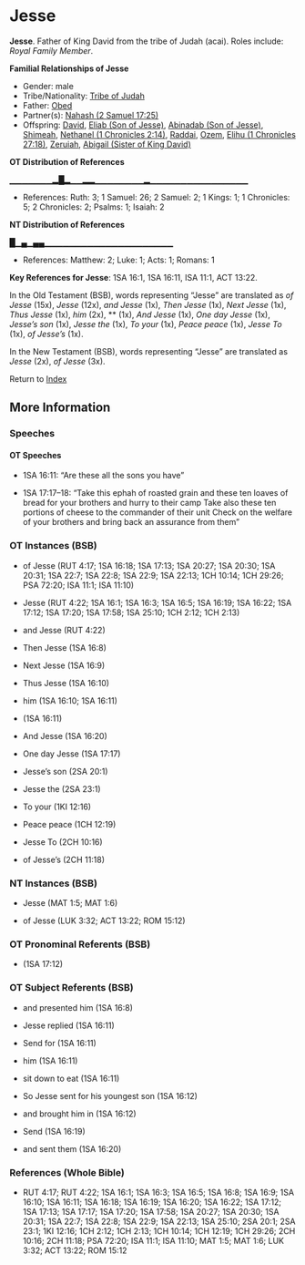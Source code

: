 # Jesse
**Jesse**. 
Father of King David from the tribe of Judah (acai). 
Roles include: 
_Royal Family Member_. 




**Familial Relationships of Jesse**


* Gender: male
* Tribe/Nationality: [Tribe of Judah](../../../groups/md/acai/Judah.md)
* Father: [Obed](Obed.md)
* Partner(s): [Nahash (2 Samuel 17:25)](Nahash.3.md)
* Offspring: [David](David.md), [Eliab (Son of Jesse)](Eliab.3.md), [Abinadab (Son of Jesse)](Abinadab.3.md), [Shimeah](Shimeah.2.md), [Nethanel (1 Chronicles 2:14)](Nethanel.2.md), [Raddai](Raddai.md), [Ozem](Ozem.md), [Elihu (1 Chronicles 27:18)](Elihu.4.md), [Zeruiah](Zeruiah.md), [Abigail (Sister of King David)](Abigail.2.md)


**OT Distribution of References**

▁▁▁▁▁▁▁▂█▂▁▁▂▂▁▁▁▁▁▁▁▁▂▁▁▁▁▁▁▁▁▁▁▁▁▁▁▁▁
* References: Ruth: 3; 1 Samuel: 26; 2 Samuel: 2; 1 Kings: 1; 1 Chronicles: 5; 2 Chronicles: 2; Psalms: 1; Isaiah: 2

**NT Distribution of References**

█▁▄▁▄▄▁▁▁▁▁▁▁▁▁▁▁▁▁▁▁▁▁▁▁▁▁
* References: Matthew: 2; Luke: 1; Acts: 1; Romans: 1



**Key References for Jesse**: 
1SA 16:1, 1SA 16:11, ISA 11:1, ACT 13:22. 


In the Old Testament (BSB), words representing “Jesse” are translated as 
*of Jesse* (15x), *Jesse* (12x), *and Jesse* (1x), *Then Jesse* (1x), *Next Jesse* (1x), *Thus Jesse* (1x), *him* (2x), ** (1x), *And Jesse* (1x), *One day Jesse* (1x), *Jesse’s son* (1x), *Jesse the* (1x), *To your* (1x), *Peace peace* (1x), *Jesse To* (1x), *of Jesse’s* (1x). 


In the New Testament (BSB), words representing “Jesse” are translated as 
*Jesse* (2x), *of Jesse* (3x). 


Return to [Index](00-Index.md)

## More Information

### Speeches

#### OT Speeches

* 1SA 16:11: “Are these all the sons you have”

* 1SA 17:17–18: “Take this ephah of roasted grain and these ten loaves of bread for your brothers and hurry to their camp Take also these ten portions of cheese to the commander of their unit Check on the welfare of your brothers and bring back an assurance from them”

### OT Instances (BSB)

* of Jesse (RUT 4:17; 1SA 16:18; 1SA 17:13; 1SA 20:27; 1SA 20:30; 1SA 20:31; 1SA 22:7; 1SA 22:8; 1SA 22:9; 1SA 22:13; 1CH 10:14; 1CH 29:26; PSA 72:20; ISA 11:1; ISA 11:10)

* Jesse (RUT 4:22; 1SA 16:1; 1SA 16:3; 1SA 16:5; 1SA 16:19; 1SA 16:22; 1SA 17:12; 1SA 17:20; 1SA 17:58; 1SA 25:10; 1CH 2:12; 1CH 2:13)

* and Jesse (RUT 4:22)

* Then Jesse (1SA 16:8)

* Next Jesse (1SA 16:9)

* Thus Jesse (1SA 16:10)

* him (1SA 16:10; 1SA 16:11)

*  (1SA 16:11)

* And Jesse (1SA 16:20)

* One day Jesse (1SA 17:17)

* Jesse’s son (2SA 20:1)

* Jesse the (2SA 23:1)

* To your (1KI 12:16)

* Peace peace (1CH 12:19)

* Jesse To (2CH 10:16)

* of Jesse’s (2CH 11:18)



### NT Instances (BSB)

* Jesse (MAT 1:5; MAT 1:6)

* of Jesse (LUK 3:32; ACT 13:22; ROM 15:12)



### OT Pronominal Referents (BSB)

*  (1SA 17:12)



### OT Subject Referents (BSB)

* and presented him (1SA 16:8)

* Jesse replied (1SA 16:11)

* Send for (1SA 16:11)

* him (1SA 16:11)

* sit down to eat (1SA 16:11)

* So Jesse sent for his youngest son (1SA 16:12)

* and brought him in (1SA 16:12)

* Send (1SA 16:19)

* and sent them (1SA 16:20)



### References (Whole Bible)

* RUT 4:17; RUT 4:22; 1SA 16:1; 1SA 16:3; 1SA 16:5; 1SA 16:8; 1SA 16:9; 1SA 16:10; 1SA 16:11; 1SA 16:18; 1SA 16:19; 1SA 16:20; 1SA 16:22; 1SA 17:12; 1SA 17:13; 1SA 17:17; 1SA 17:20; 1SA 17:58; 1SA 20:27; 1SA 20:30; 1SA 20:31; 1SA 22:7; 1SA 22:8; 1SA 22:9; 1SA 22:13; 1SA 25:10; 2SA 20:1; 2SA 23:1; 1KI 12:16; 1CH 2:12; 1CH 2:13; 1CH 10:14; 1CH 12:19; 1CH 29:26; 2CH 10:16; 2CH 11:18; PSA 72:20; ISA 11:1; ISA 11:10; MAT 1:5; MAT 1:6; LUK 3:32; ACT 13:22; ROM 15:12



